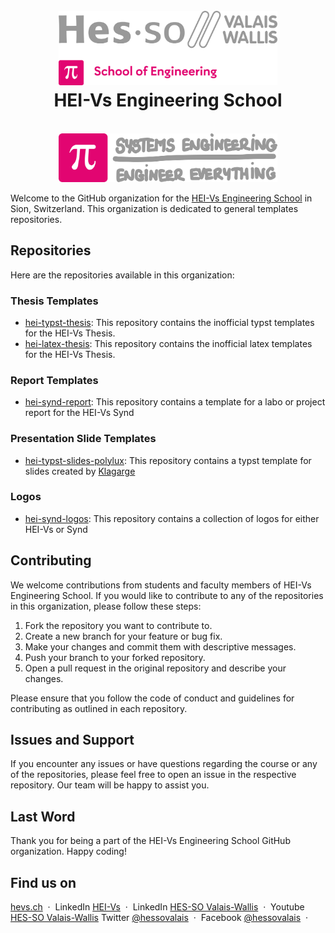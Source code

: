 <h1 align="center">
  <br>
  <img src="./../img/hei-en.png" alt="HEI-Vs Logo" width="350">
  <br>
  HEI-Vs Engineering School
  <br>
</h1>
<div align="center">
  <br>
  <img src="./../img/synd-light.png" alt="Industrial Systems Logo" width="350">
  <br>
</div>

Welcome to the GitHub organization for the [HEI-Vs Engineering School](https://hevs.ch/synd) in Sion, Switzerland. This organization is dedicated to general templates repositories.


## Repositories

Here are the repositories available in this organization:

### Thesis Templates
- [hei-typst-thesis](https://github.com/hei-templates/hei-typst-thesis): This repository contains the inofficial typst templates for the HEI-Vs Thesis.
- [hei-latex-thesis](https://github.com/hei-templates/hei-latex-thesis): This repository contains the inofficial latex templates for the HEI-Vs Thesis.

### Report Templates
- [hei-synd-report](https://github.com/hei-templates/hei-synd-report): This repository contains a template for a labo or project report for the HEI-Vs Synd

### Presentation Slide Templates
- [hei-typst-slides-polylux](https://github.com/hei-templates/hei-typst-slides-polylux): This repository contains a typst template for slides created by [Klagarge](https://github.com/Klagarge)

### Logos
- [hei-synd-logos](https://github.com/hei-templates/hei-synd-logos): This repository contains a collection of logos for either HEI-Vs or Synd

## Contributing

We welcome contributions from students and faculty members of HEI-Vs Engineering School. If you would like to contribute to any of the repositories in this organization, please follow these steps:

1. Fork the repository you want to contribute to.
2. Create a new branch for your feature or bug fix.
3. Make your changes and commit them with descriptive messages.
4. Push your branch to your forked repository.
5. Open a pull request in the original repository and describe your changes.

Please ensure that you follow the code of conduct and guidelines for contributing as outlined in each repository.

## Issues and Support

If you encounter any issues or have questions regarding the course or any of the repositories, please feel free to open an issue in the respective repository. Our team will be happy to assist you.

## Last Word

Thank you for being a part of the HEI-Vs Engineering School GitHub organization. Happy coding!

## Find us on

[hevs.ch](https://www.hevs.ch/synd) &nbsp;&middot;&nbsp;
LinkedIn [HEI-Vs](https://www.linkedin.com/showcase/school-of-engineering-valais-wallis/) &nbsp;&middot;&nbsp;
LinkedIn [HES-SO Valais-Wallis](https://www.linkedin.com/groups/104343/) &nbsp;&middot;&nbsp;
Youtube [HES-SO Valais-Wallis](https://www.youtube.com/user/HESSOVS)
Twitter [@hessovalais](https://twitter.com/hessovalais) &nbsp;&middot;&nbsp;
Facebook [@hessovalais](https://www.facebook.com/hessovalais) &nbsp;&middot;&nbsp;

